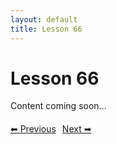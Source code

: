 ```yaml
---
layout: default
title: Lesson 66
---
```


# Lesson 66

Content coming soon...

<div style="margin-top: 20px;">
<a href="/docs/Advanced/Lessons/lesson_65.md" style="margin-right: 10px;">⬅ Previous</a><a href="/docs/Advanced/Lessons/lesson_67.md">Next ➡</a>
</div>
